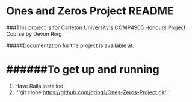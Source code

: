 # Ones and Zeros Project README
###This project is for Carleton University's COMP4905 Honours Project Course by Devon Ring

#####Documentation for the project is available at:

######To get up and running
======
1. Have Rails installed
2. '''git clone https://github.com/dring1/Ones-Zeros-Project.git'''
